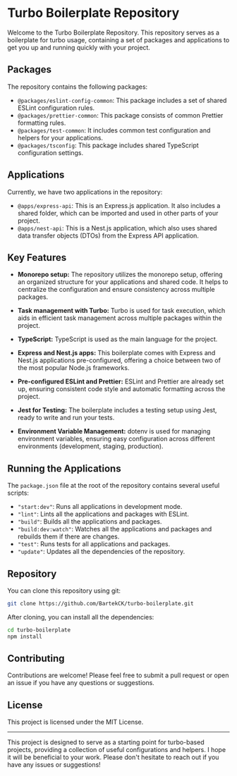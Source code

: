 # Turbo Boilerplate Repository

Welcome to the Turbo Boilerplate Repository. This repository serves as a boilerplate for turbo usage, containing a set of packages and applications to get you up and running quickly with your project.

## Packages

The repository contains the following packages:

- `@packages/eslint-config-common`: This package includes a set of shared ESLint configuration rules.
- `@packages/prettier-common`: This package consists of common Prettier formatting rules.
- `@packages/test-common`: It includes common test configuration and helpers for your applications.
- `@packages/tsconfig`: This package includes shared TypeScript configuration settings.

## Applications

Currently, we have two applications in the repository:

- `@apps/express-api`: This is an Express.js application. It also includes a shared folder, which can be imported and used in other parts of your project.
- `@apps/nest-api`: This is a Nest.js application, which also uses shared data transfer objects (DTOs) from the Express API application.

## Key Features

- **Monorepo setup:** The repository utilizes the monorepo setup, offering an organized structure for your applications and shared code. It helps to centralize the configuration and ensure consistency across multiple packages.

- **Task management with Turbo:** Turbo is used for task execution, which aids in efficient task management across multiple packages within the project.

- **TypeScript:** TypeScript is used as the main language for the project.

- **Express and Nest.js apps:** This boilerplate comes with Express and Nest.js applications pre-configured, offering a choice between two of the most popular Node.js frameworks.

- **Pre-configured ESLint and Prettier:** ESLint and Prettier are already set up, ensuring consistent code style and automatic formatting across the project.

- **Jest for Testing:** The boilerplate includes a testing setup using Jest, ready to write and run your tests.

- **Environment Variable Management:** dotenv is used for managing environment variables, ensuring easy configuration across different environments (development, staging, production).

## Running the Applications

The `package.json` file at the root of the repository contains several useful scripts:

- `"start:dev"`: Runs all applications in development mode.
- `"lint"`: Lints all the applications and packages with ESLint.
- `"build"`: Builds all the applications and packages.
- `"build:dev:watch"`: Watches all the applications and packages and rebuilds them if there are changes.
- `"test"`: Runs tests for all applications and packages.
- `"update"`: Updates all the dependencies of the repository.


## Repository

You can clone this repository using git:

```sh
git clone https://github.com/BartekCK/turbo-boilerplate.git
```

After cloning, you can install all the dependencies:

```sh
cd turbo-boilerplate
npm install
```

## Contributing

Contributions are welcome! Please feel free to submit a pull request or open an issue if you have any questions or suggestions.

## License

This project is licensed under the MIT License.

---

This project is designed to serve as a starting point for turbo-based projects, providing a collection of useful configurations and helpers. I hope it will be beneficial to your work. Please don't hesitate to reach out if you have any issues or suggestions!
